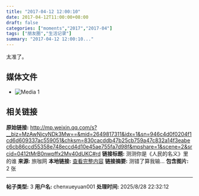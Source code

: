 ```yaml
---
title: "2017-04-12 12:00:10"
date: 2017-04-12T11:00:00+08:00
draft: false
categories: ["moments","2017","2017-04"]
tags: ["朋友圈","生活记录"]
summary: "2017-04-12 12:00:10..."
---
```


太准了。

## 媒体文件

- ![Media 1](/Moments/photos/2017-04-12/201704121200100.jpg)

## 相关链接

**原始链接:** http://mp.weixin.qq.com/s?__biz=MzAwNjcyNDk3Mw==&mid=2649817311&idx=1&sn=946c4d0f0204f1cd6d609337ac559051&chksm=830cacddb47b25cb759a47c832a14f3eabec6cb86ccd55358e748eccd4d10e45ae755fa7d98f&mpshare=1&scene=2&srcid=0412tMrB0nwpffx2Mv40dUKC#rd
**链接标题:** 测测你是《人民的名义》里的谁
**来源:** 旅咖网
**本地链接:** [查看完整内容](/link_content/2017/04/2017-04-12-1/link_content/)
**链接摘要:** 测错了算我输...
**包含图片:** 2 张

---

**帖子类型:** 3
**用户名:** chenxueyuan001
**处理时间:** 2025/8/28 22:32:12